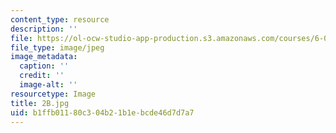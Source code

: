 ```yaml
---
content_type: resource
description: ''
file: https://ol-ocw-studio-app-production.s3.amazonaws.com/courses/6-001-structure-and-interpretation-of-computer-programs-spring-2005/b1ffb01180c304b21b1ebcde46d7d7a7_2B.jpg
file_type: image/jpeg
image_metadata:
  caption: ''
  credit: ''
  image-alt: ''
resourcetype: Image
title: 2B.jpg
uid: b1ffb011-80c3-04b2-1b1e-bcde46d7d7a7
---
```


